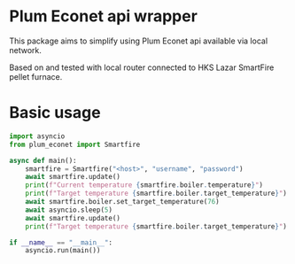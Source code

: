 # Plum Econet api wrapper

This package aims to simplify using Plum Econet api available via local network.

Based on and tested with local router connected to HKS Lazar SmartFire pellet furnace.

# Basic usage

```python
import asyncio
from plum_econet import Smartfire

async def main():
    smartfire = Smartfire("<host>", "username", "password")
    await smartfire.update()
    print(f"Current temperature {smartfire.boiler.temperature}")
    print(f"Target temperature {smartfire.boiler.target_temperature}")
    await smartfire.boiler.set_target_temperature(76)
    await asyncio.sleep(5)
    await smartfire.update()
    print(f"Target temperature {smartfire.boiler.target_temperature}")

if __name__ == "__main__":
    asyncio.run(main())
```
